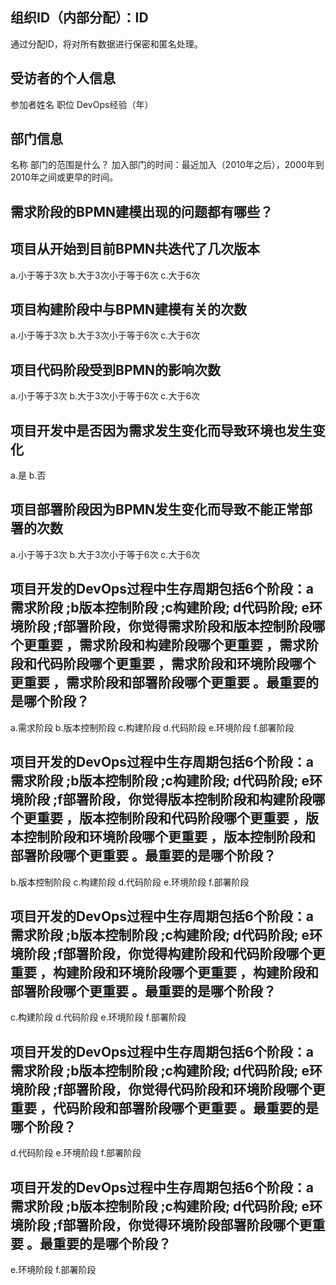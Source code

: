 ## 组织ID（内部分配）：ID

通过分配ID，将对所有数据进行保密和匿名处理。
## 受访者的个人信息

参加者姓名
职位
DevOps经验（年）
## 部门信息

名称
部门的范围是什么？
加入部门的时间：最近加入（2010年之后），2000年到2010年之间或更早的时间。
## 需求阶段的BPMN建模出现的问题都有哪些？



## 项目从开始到目前BPMN共迭代了几次版本

a.小于等于3次
b.大于3次小于等于6次
c.大于6次
## 项目构建阶段中与BPMN建模有关的次数

a.小于等于3次
b.大于3次小于等于6次
c.大于6次
## 项目代码阶段受到BPMN的影响次数

a.小于等于3次
b.大于3次小于等于6次
c.大于6次
## 项目开发中是否因为需求发生变化而导致环境也发生变化

a.是
b.否
## 项目部署阶段因为BPMN发生变化而导致不能正常部署的次数

a.小于等于3次
b.大于3次小于等于6次
c.大于6次

## 项目开发的DevOps过程中生存周期包括6个阶段：a 需求阶段 ;b版本控制阶段 ;c构建阶段; d代码阶段; e环境阶段 ;f部署阶段，你觉得需求阶段和版本控制阶段哪个更重要     ，需求阶段和构建阶段哪个更重要     ，需求阶段和代码阶段哪个更重要     ，需求阶段和环境阶段哪个更重要     ，需求阶段和部署阶段哪个更重要     。最重要的是哪个阶段？

a.需求阶段
b.版本控制阶段
c.构建阶段
d.代码阶段
e.环境阶段
f.部署阶段
## 项目开发的DevOps过程中生存周期包括6个阶段：a 需求阶段 ;b版本控制阶段 ;c构建阶段; d代码阶段; e环境阶段 ;f部署阶段，你觉得版本控制阶段和构建阶段哪个更重要     ，版本控制阶段和代码阶段哪个更重要     ，版本控制阶段和环境阶段哪个更重要     ，版本控制阶段和部署阶段哪个更重要     。最重要的是哪个阶段？

b.版本控制阶段
c.构建阶段
d.代码阶段
e.环境阶段
f.部署阶段
## 项目开发的DevOps过程中生存周期包括6个阶段：a 需求阶段 ;b版本控制阶段 ;c构建阶段; d代码阶段; e环境阶段 ;f部署阶段，你觉得构建阶段和代码阶段哪个更重要     ，构建阶段和环境阶段哪个更重要     ，构建阶段和部署阶段哪个更重要     。最重要的是哪个阶段？

c.构建阶段
d.代码阶段
e.环境阶段
f.部署阶段
## 项目开发的DevOps过程中生存周期包括6个阶段：a 需求阶段 ;b版本控制阶段 ;c构建阶段; d代码阶段; e环境阶段 ;f部署阶段，你觉得代码阶段和环境阶段哪个更重要     ，代码阶段和部署阶段哪个更重要     。最重要的是哪个阶段？

d.代码阶段
e.环境阶段
f.部署阶段
## 项目开发的DevOps过程中生存周期包括6个阶段：a 需求阶段 ;b版本控制阶段 ;c构建阶段; d代码阶段; e环境阶段 ;f部署阶段，你觉得环境阶段部署阶段哪个更重要     。最重要的是哪个阶段？

e.环境阶段
f.部署阶段

